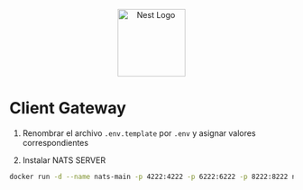<p align="center">
  <a href="http://nestjs.com/" target="blank"><img src="https://nestjs.com/img/logo-small.svg" width="120" alt="Nest Logo" /></a>
</p>

# Client Gateway

1. Renombrar el archivo ``.env.template`` por ``.env`` y asignar valores correspondientes

2. Instalar NATS SERVER
```bash
docker run -d --name nats-main -p 4222:4222 -p 6222:6222 -p 8222:8222 nats
```
